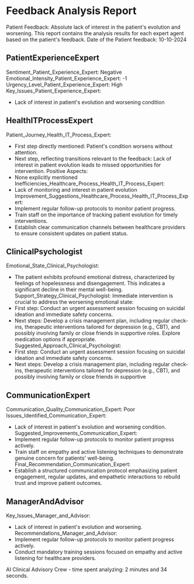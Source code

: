 # Feedback Analysis Report
Patient Feedback: Absolute lack of interest in the patient's evolution and worsening.
This report contains the analysis results for each expert agent based on the patient's feedback.
Date of the Patient feedback: 10-10-2024
## PatientExperienceExpert
Sentiment_Patient_Experience_Expert: Negative
Emotional_Intensity_Patient_Experience_Expert: -1
Urgency_Level_Patient_Experience_Expert: High
Key_Issues_Patient_Experience_Expert:
- Lack of interest in patient's evolution and worsening condition
## HealthITProcessExpert
Patient_Journey_Health_IT_Process_Expert:
- First step directly mentioned: Patient's condition worsens without attention.
- Next step, reflecting transitions relevant to the feedback: Lack of interest in patient evolution leads to missed opportunities for intervention.
Positive Aspects:
- None explicitly mentioned
Inefficiencies_Healthcare_Process_Health_IT_Process_Expert:
- Lack of monitoring and interest in patient evolution
Improvement_Suggestions_Healthcare_Process_Health_IT_Process_Expert:
- Implement regular follow-up protocols to monitor patient progress.
- Train staff on the importance of tracking patient evolution for timely interventions.
- Establish clear communication channels between healthcare providers to ensure consistent updates on patient status.
## ClinicalPsychologist
Emotional_State_Clinical_Psychologist:
- The patient exhibits profound emotional distress, characterized by feelings of hopelessness and disengagement. This indicates a significant decline in their mental well-being.
Support_Strategy_Clinical_Psychologist: Immediate intervention is crucial to address the worsening emotional state:
- First step: Conduct an urgent assessment session focusing on suicidal ideation and immediate safety concerns.
- Next steps: Develop a crisis management plan, including regular check-ins, therapeutic interventions tailored for depression (e.g., CBT), and possibly involving family or close friends in supportive roles. Explore medication options if appropriate.
Suggested_Approach_Clinical_Psychologist:
- First step: Conduct an urgent assessment session focusing on suicidal ideation and immediate safety concerns.
- Next steps: Develop a crisis management plan, including regular check-ins, therapeutic interventions tailored for depression (e.g., CBT), and possibly involving family or close friends in supportive
## CommunicationExpert
Communication_Quality_Communication_Expert: Poor
Issues_Identified_Communication_Expert:
- Lack of interest in patient's evolution and worsening condition.
Suggested_Improvements_Communication_Expert:
- Implement regular follow-up protocols to monitor patient progress actively.
- Train staff on empathy and active listening techniques to demonstrate genuine concern for patients' well-being.
Final_Recommendation_Communication_Expert: 
- Establish a structured communication protocol emphasizing patient engagement, regular updates, and empathetic interactions to rebuild trust and improve patient outcomes.
## ManagerAndAdvisor
Key_Issues_Manager_and_Advisor:
- Lack of interest in patient's evolution and worsening.
Recommendations_Manager_and_Advisor:
- Implement regular follow-up protocols to monitor patient progress actively.
- Conduct mandatory training sessions focused on empathy and active listening for healthcare providers.

AI Clinical Advisory Crew - time spent analyzing: 2 minutes and 34 seconds.
